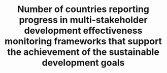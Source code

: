 ---
title: >-
  Number  of  countries  reporting  progress  in  multi-stakeholder  development  effectiveness  monitoring  frameworks  that  support  the  achievement  of  the  sustainable  development  goals
permalink: /17-16-1/
sdg_goal: 17
layout: indicator
indicator: 17.16.1
indicator_variable: null
graph: null
graph_type_description: null
graph_status_notes: Policy  Judgement
variable_description: null
variable_notes: null
un_designated_tier: '2'
un_custodial_agency: "OECD,  UNDP  (Partnering  Agencies:UNEP)"
target_id: '17.16'
has_metadata: true
rationale_interpretation: >-
  Development  processes  are  driven  by  the  contributions  and  the  concerted  efforts  of  multiple  actors,  including  government  authorities,  providers  of  development  co-operation,  the  private  sector,  civil  society  and  others.  Strong  multi-stakeholder  partnerships  provide  an  enabling  environment  for  greater  development  effectiveness.  In  this  regard,  mutual  accountability  in  between  the  relevant  stakeholders  participating  in  development  efforts  can  enhance  the  quality  and  strength  of  these  partnerships.  @@  Mutual  assessment  reviews  are  national  exercises  that  engage  both  developing  country  authorities  and  providers  of  development  co-operation,  as  well  as  other  stakeholders,  at  the  senior  level  in  a  mutual  performance  review.  These  reviews  should  ideally  be  conducted  through  inclusive  dialogues  involving  a  broad  range  of  government  ministries;  providers  of  development  co-operation  (including  bilateral,  multilateral,  and  global  initiatives);  as  well  as  other  stakeholders,  including  parliamentarians,  local  governments,  the  private  sector,  and  civil  society  organisations  (referred  to  as  "non-executive"  stakeholders).  These  assessments  should  be  done  regularly  (every  one  to  two  years).
goal_meta_link: 'http://unstats.un.org/sdgs/files/metadata-compilation/Metadata-Goal-17.pdf'
goal_meta_link_page: 28
indicator_name: >-
  Number  of  countries  reporting  progress  in  multi-stakeholder  development  effectiveness  monitoring  frameworks  that  support  the  achievement  of  the  sustainable  development  goals
source_title: null
source_notes: null
published: true  

target: >-
  Enhance  the  Global  Partnership  for  Sustainable  Development,  complemented  by  multi-stakeholder  partnerships  that  mobilize  and  share  knowledge,  expertise,  technology  and  financial  resources,  to  support  the  achievement  of  the  Sustainable  Development  Goals  in  all  countries,  in  particular  developing  countries.
indicator_definition: "A  country  is  considered  to  have  a  mutual  assessment  of  progress  in  place  when  at  least  4  out  of  5  of  the  following  criteria  are  met:  \tAn  aid  policy  or  partnership  policy  defines  the  countrys  development  co-operation  priorities.  \tNational  targets  for  effective  development  co-operation  exist  for  both  the  developing  country  government  and  providers  of  development  co-operation.  \tProgress  has  been  assessed  regularly  and  jointly  by  government  and  providers  at  the  senior  level  in  the  past  two  years.  \tLocal  governments  and  non-executive  stakeholders  have  been  actively  involved  in  these  reviews.  \tThe  comprehensive  results  of  the  review  have  been  made  public  in  a  timely  manner."
---